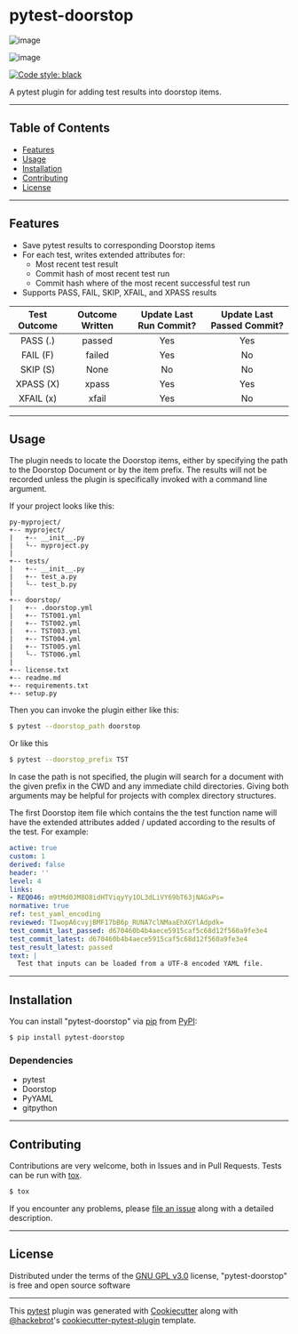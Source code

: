 # pytest-doorstop


![image](https://img.shields.io/pypi/v/pytest-doorstop.svg%0A%20:target:%20https://pypi.org/project/pytest-doorstop%0A%20:alt:%20PyPI%20version)

![image](https://img.shields.io/pypi/pyversions/pytest-doorstop.svg%0A%20:target:%20https://pypi.org/project/pytest-doorstop%0A%20:alt:%20Python%20versions)

[![Code style: black](https://img.shields.io/badge/code%20style-black-000000.svg)](https://github.com/psf/black)

A pytest plugin for adding test results into doorstop items.

--------

## Table of Contents

- [Features](#features)
- [Usage](#usage)
- [Installation](#installation)
- [Contributing](#contributing)
- [License](#license)

--------

## Features

-   Save pytest results to corresponding Doorstop items
-   For each test, writes extended attributes for:
    - Most recent test result
    - Commit hash of most recent test run
    - Commit hash where of the most recent successful test run
-   Supports PASS, FAIL, SKIP, XFAIL, and XPASS results

| Test Outcome | Outcome Written | Update Last Run Commit? | Update Last Passed Commit? |
|:------------:|:---------------:|:-----------------------:|:--------------------------:|
|   PASS (.)   |      passed     |           Yes           |             Yes            |
|   FAIL (F)   |      failed     |           Yes           |             No             |
|   SKIP  (S)  |       None      |            No           |             No             |
|   XPASS (X)  |      xpass      |           Yes           |             Yes            |
|   XFAIL (x)  |      xfail      |           Yes           |             No             |

--------

## Usage

The plugin needs to locate the Doorstop items, either by specifying the path to the Doorstop Document or by the item prefix. The results will not be recorded unless the plugin is specifically invoked with a command line argument.

If your project looks like this:

```
py-myproject/
+-- myproject/
|   +-- __init__.py
|   └-- myproject.py
|
+-- tests/
|   +-- __init__.py
|   +-- test_a.py
|   └-- test_b.py
|
+-- doorstop/
|   +-- .doorstop.yml
|   +-- TST001.yml
|   +-- TST002.yml
|   +-- TST003.yml
|   +-- TST004.yml
|   +-- TST005.yml
|   └-- TST006.yml
|
+-- license.txt
+-- readme.md
+-- requirements.txt
+-- setup.py
```

Then you can invoke the plugin either like this:

```bash
$ pytest --doorstop_path doorstop
```

Or like this

```bash
$ pytest --doorstop_prefix TST
```

In case the path is not specified, the plugin will search for a document with the given prefix in the CWD and any immediate child directories. Giving both arguments may be helpful for projects with complex directory structures.

The first Doorstop item file which contains the the test function name will have the extended attributes added / updated according to the results of the test. For example:

```YAML
active: true
custom: 1
derived: false
header: ''
level: 4
links:
- REQ046: m9tMd0JM8O8idHTViqyYy1OL3dLiVY69bT63jNAGxPs=
normative: true
ref: test_yaml_encoding
reviewed: TIwopA6cvyjBMF17bB6p_RUNA7clNMaaEhXGYlAdpdk=
test_commit_last_passed: d670460b4b4aece5915caf5c68d12f560a9fe3e4
test_commit_latest: d670460b4b4aece5915caf5c68d12f560a9fe3e4
test_result_latest: passed
text: |
  Test that inputs can be loaded from a UTF-8 encoded YAML file.
```

--------

## Installation

You can install "pytest-doorstop" via
[pip](https://pypi.org/project/pip/) from
[PyPI](https://pypi.org/project):

```bash
$ pip install pytest-doorstop
```

### Dependencies

-   pytest
-   Doorstop
-   PyYAML
-   gitpython

--------

## Contributing

Contributions are very welcome, both in Issues and in Pull Requests. Tests can be run with
[tox](https://tox.readthedocs.io/en/latest/).

```bash
$ tox
```

If you encounter any problems, please [file an
issue](https://github.com/scuriosity/pytest-doorstop/issues) along with
a detailed description.

--------

## License

Distributed under the terms of the [GNU GPL
v3.0](http://www.gnu.org/licenses/gpl-3.0.txt) license,
"pytest-doorstop" is free and open source software

--------

This [pytest](https://github.com/pytest-dev/pytest) plugin was generated
with [Cookiecutter](https://github.com/audreyr/cookiecutter) along with
[@hackebrot](https://github.com/hackebrot)'s
[cookiecutter-pytest-plugin](https://github.com/pytest-dev/cookiecutter-pytest-plugin)
template.
